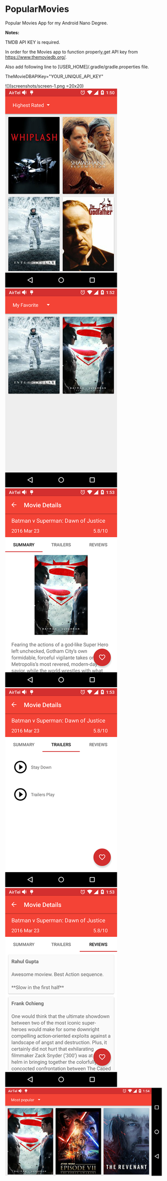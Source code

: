 # PopularMovies
Popular Movies App for my Android Nano Degree.

<b>Notes:</b>

TMDB API KEY is required.

In order for the Movies app to function properly,get API key from https://www.themoviedb.org/.

Also add following line to [USER_HOME]/.gradle/gradle.properties file.

TheMovieDBAPIKey="YOUR_UNIQUE_API_KEY"

![](screenshots/screen-1.png =20x20) ![alt text](screenshots/screen-2.png "")
![alt text](screenshots/screen-3.png "")![alt text](screenshots/screen-4.png "")
![alt text](screenshots/screen-5.png "") ![alt text](screenshots/screen-6.png "")
![alt text](screenshots/screen-7.png "")

